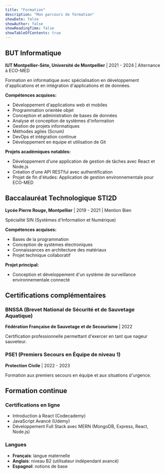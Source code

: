 ```yaml
---
title: "Formation"
description: "Mon parcours de formation"
showDate: false
showAuthor: false
showReadingTime: false
showTableOfContents: true
---
```


## BUT Informatique
**IUT Montpellier-Sète, Université de Montpellier** | 2021 - 2024 | Alternance à ECO-MED

Formation en informatique avec spécialisation en développement d'applications et en intégration d'applications et de données.

**Compétences acquises:**
- Développement d'applications web et mobiles
- Programmation orientée objet
- Conception et administration de bases de données
- Analyse et conception de systèmes d'information
- Gestion de projets informatiques
- Méthodes agiles (Scrum)
- DevOps et intégration continue
- Développement en équipe et utilisation de Git

**Projets académiques notables:**
- Développement d'une application de gestion de tâches avec React et Node.js
- Création d'une API RESTful avec authentification
- Projet de fin d'études: Application de gestion environnementale pour ECO-MED

## Baccalauréat Technologique STI2D
**Lycée Pierre Rouge, Montpellier** | 2019 - 2021 | Mention Bien

Spécialité SIN (Systèmes d'Information et Numérique)

**Compétences acquises:**
- Bases de la programmation
- Conception de systèmes électroniques
- Connaissances en architecture des matériaux
- Projet technique collaboratif

**Projet principal:**
- Conception et développement d'un système de surveillance environnementale connecté

## Certifications complémentaires

### BNSSA (Brevet National de Sécurité et de Sauvetage Aquatique)
**Fédération Française de Sauvetage et de Secourisme** | 2022

Certification professionnelle permettant d'exercer en tant que nageur sauveteur.

### PSE1 (Premiers Secours en Équipe de niveau 1)
**Protection Civile** | 2022 - 2023

Formation aux premiers secours en équipe et aux situations d'urgence.

## Formation continue

### Certifications en ligne
- Introduction à React (Codecademy)
- JavaScript Avancé (Udemy)
- Développement Full Stack avec MERN (MongoDB, Express, React, Node.js)

### Langues
- **Français**: langue maternelle
- **Anglais**: niveau B2 (utilisateur indépendant avancé)
- **Espagnol**: notions de base